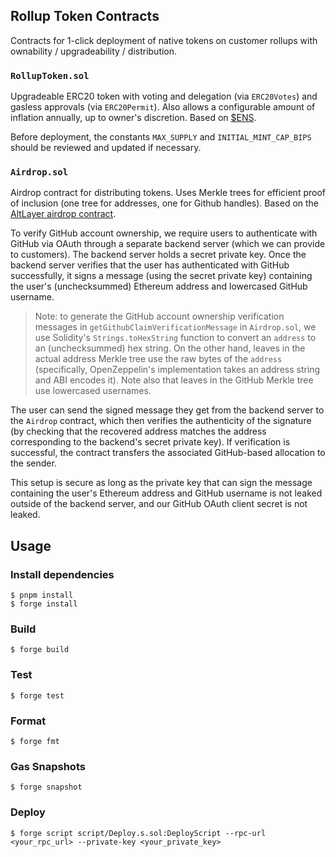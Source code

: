 ## Rollup Token Contracts

Contracts for 1-click deployment of native tokens on customer rollups with ownability / upgradeability / distribution.

### `RollupToken.sol`

Upgradeable ERC20 token with voting and delegation (via `ERC20Votes`) and gasless approvals (via `ERC20Permit`). Also allows a configurable amount of inflation annually, up to owner's discretion. Based on [$ENS](https://etherscan.io/token/0xc18360217d8f7ab5e7c516566761ea12ce7f9d72).

Before deployment, the constants `MAX_SUPPLY` and `INITIAL_MINT_CAP_BIPS` should be reviewed and updated if necessary.

### `Airdrop.sol`

Airdrop contract for distributing tokens. Uses Merkle trees for efficient proof of inclusion (one tree for addresses, one for Github handles). Based on the [AltLayer airdrop contract](https://etherscan.io/address/0x8e2dd9bfe5214fb52882b360b8198a68ebd208ff).

To verify GitHub account ownership, we require users to authenticate with GitHub via OAuth through a separate backend server (which we can provide to customers). The backend server holds a secret private key. Once the backend server verifies that the user has authenticated with GitHub successfully, it signs a message (using the secret private key) containing the user's (unchecksummed) Ethereum address and lowercased GitHub username.

> Note: to generate the GitHub account ownership verification messages in `getGithubClaimVerificationMessage` in `Airdrop.sol`, we use Solidity's `Strings.toHexString` function to convert an `address` to an (unchecksummed) hex string. On the other hand, leaves in the actual address Merkle tree use the raw bytes of the `address` (specifically, OpenZeppelin's implementation takes an address string and ABI encodes it). Note also that leaves in the GitHub Merkle tree use lowercased usernames.

The user can send the signed message they get from the backend server to the `Airdrop` contract, which then verifies the authenticity of the signature (by checking that the recovered address matches the address corresponding to the backend's secret private key). If verification is successful, the contract transfers the associated GitHub-based allocation to the sender.

This setup is secure as long as the private key that can sign the message containing the user's Ethereum address and GitHub username is not leaked outside of the backend server, and our GitHub OAuth client secret is not leaked.

## Usage

### Install dependencies

```shell
$ pnpm install
$ forge install
```

### Build

```shell
$ forge build
```

### Test

```shell
$ forge test
```

### Format

```shell
$ forge fmt
```

### Gas Snapshots

```shell
$ forge snapshot
```

### Deploy

```shell
$ forge script script/Deploy.s.sol:DeployScript --rpc-url <your_rpc_url> --private-key <your_private_key>
```
